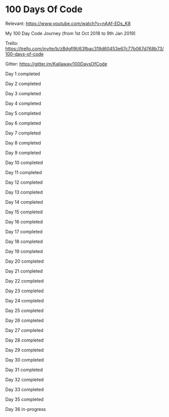 # 100 Days Of Code

Relevant: https://www.youtube.com/watch?v=nAAf-EDs_K8

My 100 Day Code Journey (from 1st Oct 2018 to 9th Jan 2019)

Trello: https://trello.com/invite/b/zBdgfl9I/63fbac319d60453e67c77b067d768b73/100-days-of-code

Gitter: https://gitter.im/Kallaway/100DaysOfCode

Day 1 completed

Day 2 completed

Day 3 completed 

Day 4 completed

Day 5 completed

Day 6 completed

Day 7 completed

Day 8 completed

Day 9 completed

Day 10 completed

Day 11 completed

Day 12 completed

Day 13 completed

Day 14 completed

Day 15 completed

Day 16 completed

Day 17 completed

Day 18 completed

Day 19 completed

Day 20 completed

Day 21 completed

Day 22 completed

Day 23 completed

Day 24 completed

Day 25 completed

Day 26 completed

Day 27 completed

Day 28 completed

Day 29 completed

Day 30 completed

Day 31 completed

Day 32 completed

Day 33 completed

Day 35 completed

Day 36 in-progress
